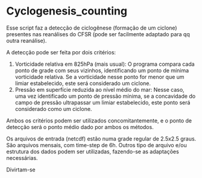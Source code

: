# Cyclogenesis_counting

Esse script faz a detecção de ciclogênese (formação de um ciclone) presentes nas reanálises do CFSR (pode ser facilmente adaptado para qq outra reanálise).

A detecção pode ser feita por dois critérios:
1) Vorticidade relativa em 825hPa (mais usual):
   O programa compara cada ponto de grade com seus vizinhos, identificando um ponto de mínima vorticidade relativa.
   Se a vorticidade nesse ponto for menor que um limiar estabelecido, este será considerado um ciclone.
2) Pressão em superfície reduzida ao nível médio do mar:
   Nesse caso, uma vez identificado um ponto de pressão mínima, se a concavidade do campo de pressão 
   ultrapassar um limiar estabelecido, este ponto será considerado como um ciclone.
   
Ambos os critérios podem ser utilizados concomitantemente, e o ponto de detecção será o ponto médio dado por ambos os métodos.

Os arquivos de entrada (netcdf) estão numa grade regular de 2.5x2.5 graus. São arquivos mensais, com time-step de 6h. Outros tipo de arquivo e/ou estrutura dos
dados podem ser utilizadas, fazendo-se as adaptações necessárias.

Divirtam-se
